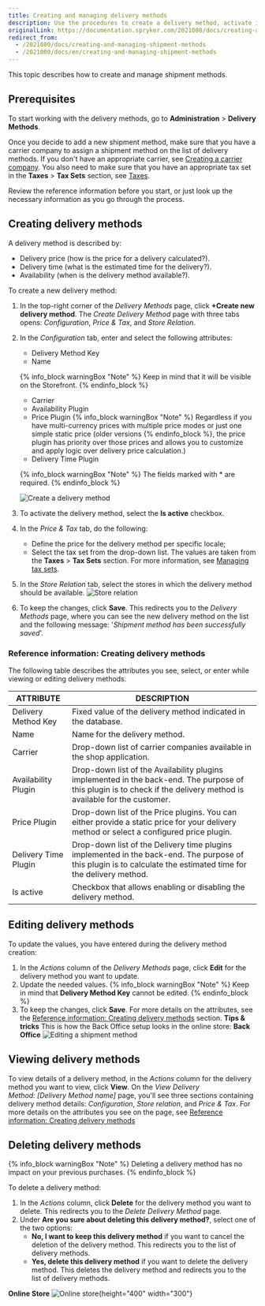 ```yaml
---
title: Creating and managing delivery methods
description: Use the procedures to create a delivery method, activate it, set a price and tax set, and define a delivery method per store in the Back Office.
originalLink: https://documentation.spryker.com/2021080/docs/creating-and-managing-shipment-methods
redirect_from:
  - /2021080/docs/creating-and-managing-shipment-methods
  - /2021080/docs/en/creating-and-managing-shipment-methods
---
```


This topic describes how to create and manage shipment methods. 


## Prerequisites

To start working with the delivery methods, go to **Administration** > **Delivery Methods**.

Once you decide to add a new shipment method, make sure that you have a carrier company to assign a shipment method on the list of delivery methods. If you don't have an appropriate carrier, see [Creating a carrier company](https://documentation.spryker.com/docs/creating-a-carrier-company). You also need to make sure that you have an appropriate tax set in the **Taxes** > **Tax Sets** section, see [Taxes](https://documentation.spryker.com/docs/tax).

Review the reference information before you start, or just look up the necessary information as you go through the process.

## Creating delivery methods

A delivery method is described by:
* Delivery price (how is the price for a delivery calculated?).
* Delivery time (what is the estimated time for the delivery?).
* Availability (when is the delivery method available?).

To create a new delivery method:
1. In the top-right corner of the *Delivery Methods* page, click **+Create new delivery method**. The *Create Delivery Method* page with three tabs opens: *Configuration*, *Price & Tax*, and *Store Relation*.
2. In the *Configuration* tab, enter and select the following attributes:
    * Delivery Method Key
    * Name
    
    {% info_block warningBox "Note" %}
Keep in mind that it will be visible on the Storefront.
{% endinfo_block %}
    * Carrier
    * Availability Plugin
    * Price Plugin
    {% info_block warningBox "Note" %}
Regardless if you have multi-currency prices with multiple price modes or just one simple static price (older versions
{% endinfo_block %}, the price plugin has priority over those prices and allows you to customize and apply logic over delivery price calculation.)
    * Delivery Time Plugin
    
    {% info_block warningBox "Note" %}
The fields marked with * are required.
{% endinfo_block %}

    ![Create a delivery method](https://spryker.s3.eu-central-1.amazonaws.com/docs/User+Guides/Back+Office+User+Guides/Administration/Shipment/Creating+and+Managing+Shipment+Methods/create-delivery-method.png)

3. To activate the delivery method, select the **Is active** checkbox.
4. In the *Price & Tax* tab, do the following:
    * Define the price for the delivery method per specific locale;
    * Select the tax set from the drop-down list. The values are taken from the **Taxes** > **Tax Sets** section. For more information, see [Managing tax sets](https://documentation.spryker.com/docs/managing-tax-sets).

5. In the *Store Relation* tab, select the stores in which the delivery method should be available.
![Store relation](https://spryker.s3.eu-central-1.amazonaws.com/docs/User+Guides/Back+Office+User+Guides/Administration/Shipment/Creating+and+Managing+Shipment+Methods/store-relation-delivery-method.png)

6. To keep the changes, click **Save**. This redirects you to the *Delivery Methods* page, where you can see the new delivery method on the list and the following message: '*Shipment method has been successfully saved*'.

### Reference information: Creating delivery methods 

The following table describes the attributes you see, select, or enter while viewing or editing delivery methods.

| ATTRIBUTE | DESCRIPTION |
| --- | --- |
| Delivery Method Key | Fixed value of the delivery method indicated in the database. |
| Name | Name for the delivery method. |
| Carrier | Drop-down list of carrier companies available in the shop application. |
| Availability Plugin | Drop-down list of the Availability plugins implemented in the back-end. The purpose of this plugin is to check if the delivery method is available for the customer. |
| Price Plugin | Drop-down list of the Price plugins. You can either provide a static price for your delivery method or select a configured price plugin. |
| Delivery Time Plugin | Drop-down list of the Delivery time plugins implemented in the back-end. The purpose of this plugin is to calculate the estimated time for the delivery method. |
| Is active | Checkbox that allows enabling or disabling the delivery method. |

## Editing delivery methods

To update the values, you have entered during the delivery method creation:
1. In the _Actions_ column of the *Delivery Methods* page, click **Edit** for the delivery method you want to update.
2. Update the needed values.
    {% info_block warningBox "Note" %}
Keep in mind that **Delivery Method Key** cannot be edited.
{% endinfo_block %}
4. To keep the changes, click **Save**. For more details on the attributes, see the [Reference information: Creating delivery methods](#reference-information--creating-delivery-methods) section. 
**Tips & tricks**
This is how the Back Office setup looks in the online store:
**Back Office**
![Editing a shipment method](https://spryker.s3.eu-central-1.amazonaws.com/docs/User+Guides/Back+Office+User+Guides/Administration/Shipment/Creating+and+Managing+Shipment+Methods/editing-shipment-method.png)


## Viewing delivery methods

To view details of a delivery method, in the *Actions* column for the delivery method you want to view, click **View**. On the *View Delivery Method: [Delivery Method name]* page, you'll see three sections containing delivery method details: *Configuration*, *Store relation*, and *Price & Tax*. For more details on the attributes you see on the page, see [Reference information: Creating delivery methods](#reference-information--creating-delivery-methods) 

## Deleting delivery methods

{% info_block warningBox "Note" %}
Deleting a delivery method has no impact on your previous purchases.
{% endinfo_block %}

To delete a delivery method:

1. In the *Actions* column, click **Delete** for the delivery method you want to delete. This redirects you to the *Delete Delivery Method* page.
2. Under **Are you sure about deleting this delivery method?**, select one of the two options:
    * **No, I want to keep this delivery method** if you want to cancel the deletion of the delivery method. This redirects you to the list of delivery methods.
    * **Yes, delete this delivery method** if you want to delete the delivery method. This deletes the delivery method and redirects you to the list of delivery methods.
    
**Online Store**
![Online store](https://spryker.s3.eu-central-1.amazonaws.com/docs/User+Guides/Back+Office+User+Guides/Administration/Shipment/Creating+and+Managing+Shipment+Methods/online-store.png){height="400" width="300"}
